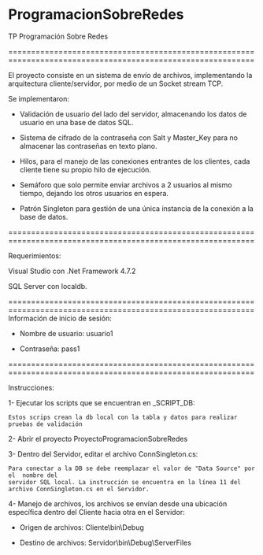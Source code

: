# ProgramacionSobreRedes
TP Programación Sobre Redes

============================================================================================================

El proyecto consiste en un sistema de envío de archivos, implementando la arquitectura cliente/servidor, por medio de un Socket stream TCP.

Se implementaron:

* Validación de usuario del lado del servidor, almacenando los datos de usuario en una base de datos SQL.

* Sistema de cifrado de la contraseña con Salt y Master_Key para no almacenar las contraseñas en texto plano.

* Hilos, para el manejo de las conexiones entrantes de los clientes, cada cliente tiene su propio hilo de ejecución.

* Semáforo que solo permite enviar archivos a 2 usuarios al mismo tiempo, dejando los otros usuarios en espera.

* Patrón Singleton para gestión de una única instancia de la conexión a la base de datos.

============================================================================================================

Requerimientos:

Visual Studio con .Net Framework 4.7.2

SQL Server con localdb.

============================================================================================================
Información de inicio de sesión:

* Nombre de usuario: usuario1

* Contraseña: pass1

============================================================================================================

Instrucciones:

1- Ejecutar los scripts que se encuentran en _SCRIPT_DB:

    Estos scrips crean la db local con la tabla y datos para realizar pruebas de validación

2- Abrir el proyecto ProyectoProgramacionSobreRedes

3- Dentro del Servidor, editar el archivo ConnSingleton.cs:

    Para conectar a la DB se debe reemplazar el valor de "Data Source" por el  nombre del 
    servidor SQL local. La instrucción se encuentra en la línea 11 del archivo ConnSingleton.cs en el Servidor.
 
4- Manejo de archivos, los archivos se envían desde una ubicación específica dentro del Cliente hacia otra en el Servidor:

* Origen de archivos: Cliente\bin\Debug

* Destino de archivos: Servidor\bin\Debug\ServerFiles
